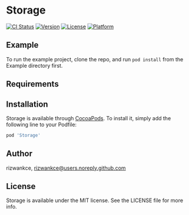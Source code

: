 # Storage

[![CI Status](http://img.shields.io/travis/rizwankce/Storage.svg?style=flat)](https://travis-ci.org/rizwankce/Storage)
[![Version](https://img.shields.io/cocoapods/v/Storage.svg?style=flat)](http://cocoapods.org/pods/Storage)
[![License](https://img.shields.io/cocoapods/l/Storage.svg?style=flat)](http://cocoapods.org/pods/Storage)
[![Platform](https://img.shields.io/cocoapods/p/Storage.svg?style=flat)](http://cocoapods.org/pods/Storage)

## Example

To run the example project, clone the repo, and run `pod install` from the Example directory first.

## Requirements

## Installation

Storage is available through [CocoaPods](http://cocoapods.org). To install
it, simply add the following line to your Podfile:

```ruby
pod 'Storage'
```

## Author

rizwankce, rizwankce@users.noreply.github.com

## License

Storage is available under the MIT license. See the LICENSE file for more info.
